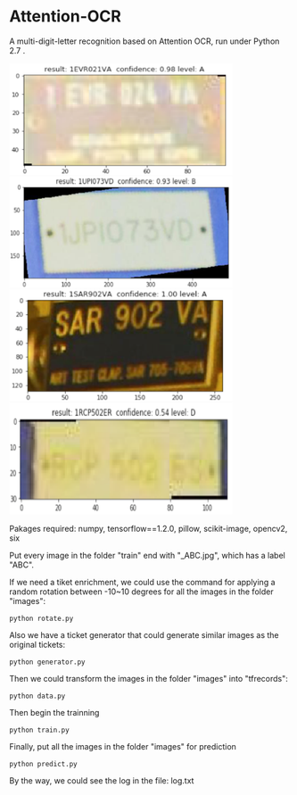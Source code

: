 # Attention-OCR

A multi-digit-letter recognition based on Attention OCR, run under Python 2.7 .

<img src="/picture/1.png" width="400" height="200" /> <img src="/picture/3.png" width="400" height="200" />
<img src="/picture/2.png" width="400" height="200" /> <img src="/picture/4.png" width="400" height="200" />

Pakages required: numpy, tensorflow==1.2.0, pillow, scikit-image, opencv2, six

Put every image in the folder "train" end with "_ABC.jpg", which has a label "ABC".

If we need a tiket enrichment, we could use the command for applying a random rotation between -10~10 degrees for all the images in the folder "images":

    python rotate.py

Also we have a ticket generator that could generate similar images as the original tickets:

    python generator.py

Then we could transform the images in the folder "images" into "tfrecords":

    python data.py
    
Then begin the trainning
    
    python train.py
    
Finally, put all the images in the folder "images" for prediction
    
    python predict.py

By the way, we could see the log in the file: log.txt
    
    
